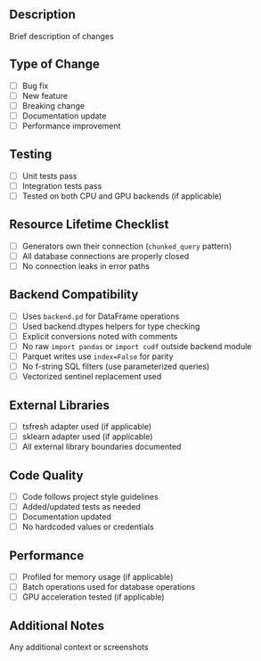 ## Description
Brief description of changes

## Type of Change
- [ ] Bug fix
- [ ] New feature
- [ ] Breaking change
- [ ] Documentation update
- [ ] Performance improvement

## Testing
- [ ] Unit tests pass
- [ ] Integration tests pass
- [ ] Tested on both CPU and GPU backends (if applicable)

## Resource Lifetime Checklist
- [ ] Generators own their connection (`chunked_query` pattern)
- [ ] All database connections are properly closed
- [ ] No connection leaks in error paths

## Backend Compatibility
- [ ] Uses `backend.pd` for DataFrame operations
- [ ] Used backend.dtypes helpers for type checking
- [ ] Explicit conversions noted with comments
- [ ] No raw `import pandas` or `import cudf` outside backend module
- [ ] Parquet writes use `index=False` for parity
- [ ] No f-string SQL filters (use parameterized queries)
- [ ] Vectorized sentinel replacement used

## External Libraries
- [ ] tsfresh adapter used (if applicable)
- [ ] sklearn adapter used (if applicable)
- [ ] All external library boundaries documented

## Code Quality
- [ ] Code follows project style guidelines
- [ ] Added/updated tests as needed
- [ ] Documentation updated
- [ ] No hardcoded values or credentials

## Performance
- [ ] Profiled for memory usage (if applicable)
- [ ] Batch operations used for database operations
- [ ] GPU acceleration tested (if applicable)

## Additional Notes
Any additional context or screenshots